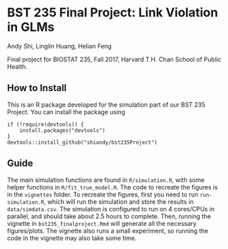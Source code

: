 # BST 235 Final Project: Link Violation in GLMs

Andy Shi, Linglin Huang, Helian Feng

Final project for BIOSTAT 235, Fall 2017, Harvard T.H. Chan School of
Public Health.

## How to Install

This is an R package developed for the simulation part of our BST 235
Project. You can install the package using

    if (!require(devtools)) {
        install.packages("devtools")
    }
    devtools::install_github("shiandy/bst235Project")

## Guide

The main simulation functions are found in `R/simulation.R`, with some
helper functions in `R/fit_true_model.R`. The code to recreate the
figures is in the `vignettes` folder. To recreate the figures, first you
need to run `run-simulation.R`, which will run the simulation and store
the results in `data/simdata.csv`. The simulation is configured to run
on 4 cores/CPUs in parallel, and should take about 2.5 hours to
complete. Then, running the vignette in `bst235_finalproject.Rmd` will
generate all the necessary figures/plots.  The vignette also runs a
small experiment, so running the code in the vignette may also take some
time.
